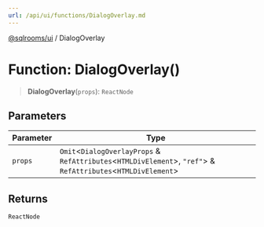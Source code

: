 ```yaml
---
url: /api/ui/functions/DialogOverlay.md
---
```

[@sqlrooms/ui](../index.md) / DialogOverlay

# Function: DialogOverlay()

> **DialogOverlay**(`props`): `ReactNode`

## Parameters

| Parameter | Type |
| ------ | ------ |
| `props` | `Omit`<`DialogOverlayProps` & `RefAttributes`<`HTMLDivElement`>, `"ref"`> & `RefAttributes`<`HTMLDivElement`> |

## Returns

`ReactNode`
